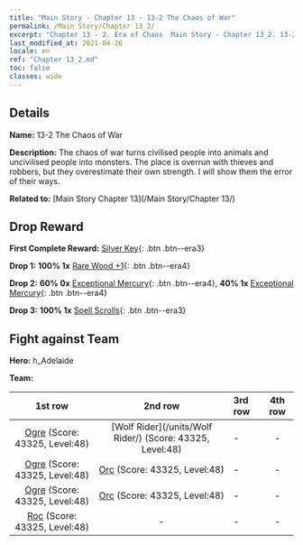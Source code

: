 ```yaml
---
title: "Main Story - Chapter 13 - 13-2 The Chaos of War"
permalink: /Main Story/Chapter 13_2/
excerpt: "Chapter 13 - 2. Era of Chaos  Main Story - Chapter 13_2. 13-2 The Chaos of War"
last_modified_at: 2021-04-26
locale: en
ref: "Chapter 13_2.md"
toc: false
classes: wide
---
```


## Details

 **Name:** 13-2 The Chaos of War

 **Description:** The chaos of war turns civilised people into animals and uncivilised people into monsters. The place is overrun with thieves and robbers, but they overestimate their own strength. I will show them the error of their ways.

 **Related to:** [Main Story Chapter 13](/Main Story/Chapter 13/)

## Drop Reward

 **First Complete Reward:** [Silver Key](/Items/con_693/){: .btn .btn--era3}

 **Drop 1:** **100% 1x** [Rare Wood +1](/Items/mat_41/){: .btn .btn--era4}

 **Drop 2:** **60% 0x** [Exceptional Mercury](/Items/mat_35/){: .btn .btn--era4}, **40% 1x** [Exceptional Mercury](/Items/mat_35/){: .btn .btn--era4}

 **Drop 3:** **100% 1x** [Spell Scrolls](/Items/con_694/){: .btn .btn--era3}


## Fight against Team
 **Hero:** h_Adelaide

 **Team:**


  | 1st row | 2nd row | 3rd row | 4th row |
  |:----:|:----:|:----|:----:|
  | [Ogre](/units/Ogre/) (Score: 43325, Level:48)  | [Wolf Rider](/units/Wolf Rider/) (Score: 43325, Level:48)  | - | - |
  | [Ogre](/units/Ogre/) (Score: 43325, Level:48)  | [Orc](/units/Orc/) (Score: 43325, Level:48)  | - | - |
  | [Ogre](/units/Ogre/) (Score: 43325, Level:48)  | [Orc](/units/Orc/) (Score: 43325, Level:48)  | - | - |
  | [Roc](/units/Roc/) (Score: 43325, Level:48)  | - | - | - |


